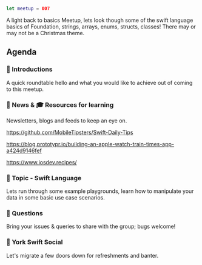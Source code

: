 ```swift

let meetup = 007

```

A light back to basics Meetup, lets look though some of the swift language basics of Foundation, strings, arrays, enums, structs, classes!
There may or may not be a Christmas theme.


## Agenda 

### 🖖 Introductions

A quick roundtable hello and what you would like to achieve out of coming to this meetup.

### 📢 News & 🎓 Resources for learning

Newsletters, blogs and feeds to keep an eye on.

https://github.com/MobileTipsters/Swift-Daily-Tips

https://blog.prototypr.io/building-an-apple-watch-train-times-app-a424d9146fef

https://www.iosdev.recipes/

### 🚀 Topic - Swift Language

Lets run through some example playgrounds, learn how to manipulate your data in some basic use case scenarios.

### 🙋 Questions

Bring your issues & queries to share with the group; bugs welcome!

### 🍻 York Swift Social 

Let's migrate a few doors down for refreshments and banter. 
